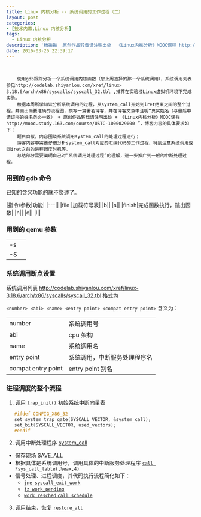 ```yaml
---
title: Linux 内核分析 -- 系统调用的工作过程（二）
layout: post
categories:
- [技术内幕,Linux 内核分析]
tags:
  - Linux 内核分析
description: '杨振振  原创作品转载请注明出处  《Linux内核分析》MOOC课程 http://www.xuetangx.com/courses/course-v1:ustcX+USTC001+_/about'
date: 2016-03-26 22:39:17
---
```


```


    使用gdb跟踪分析一个系统调用内核函数（您上周选择的那一个系统调用），系统调用列表参见http://codelab.shiyanlou.com/xref/linux-3.18.6/arch/x86/syscalls/syscall_32.tbl ,推荐在实验楼Linux虚拟机环境下完成实验。
    根据本周所学知识分析系统调用的过程，从system_call开始到iret结束之间的整个过程，并画出简要准确的流程图，撰写一篇署名博客，并在博客文章中注明“真实姓名（与最后申请证书的姓名务必一致） + 原创作品转载请注明出处 + 《Linux内核分析》MOOC课程http://mooc.study.163.com/course/USTC-1000029000 ”，博客内容的具体要求如下：
    题目自拟，内容围绕系统调用system_call的处理过程进行；
    博客内容中需要仔细分析system_call对应的汇编代码的工作过程，特别注意系统调用返回iret之前的进程调度时机等。
    总结部分需要阐明自己对“系统调用处理过程”的理解，进一步推广到一般的中断处理过程。

```


### 用到的 gdb 命令

已知的含义功能的就不赘述了。

|指令/参数|功能|
|---||
|file |加载符号表|
|b||
|s||
|finish|完成函数执行，跳出函数|
|n||
|c||
|l||

### 用到的  qemu 参数
|||
|---|---|
|-s||
|-S||

### 系统调用断点设置

系统调用列表 http://codelab.shiyanlou.com/xref/linux-3.18.6/arch/x86/syscalls/syscall_32.tbl 格式为

`<number> <abi> <name> <entry point> <compat entry point>`
含义为：

|||
|---|---|
|number|系统调用号|
|abi|cpu 架构|
|name|系统调用名
|entry point| 系统调用，中断服务处理程序名|
|compat entry point|entry point 别名|

### 进程调度的整个流程






1. 调用 [`trap_init()`](http://codelab.shiyanlou.com/xref/linux-3.18.6/init/main.c#561)  [初始系统中断向量表](http://codelab.shiyanlou.com/xref/linux-3.18.6/arch/x86/kernel/traps.c#838) 
 ```C
	#ifdef CONFIG_X86_32
	set_system_trap_gate(SYSCALL_VECTOR, &system_call);
	set_bit(SYSCALL_VECTOR, used_vectors);
	#endif
 ```

2. 调用中断处理程序 [system_call](http://codelab.shiyanlou.com/xref/linux-3.18.6/arch/x86/kernel/entry_32.S#490)
 + 保存现场 SAVE_ALL
 + 根据具体是系统调用号，调用具体的中断服务处理程序
  [`call *sys_call_table(,%eax,4)`](http://codelab.shiyanlou.com/xref/linux-3.18.6/arch/x86/kernel/entry_32.S#502)
 + 信号处理、进程调度，其代码执行流程简化如下：
   - [`jne syscall_exit_work`](http://codelab.shiyanlou.com/xref/linux-3.18.6/arch/x86/kernel/entry_32.S#513)
   - [`jz work_pending`](http://codelab.shiyanlou.com/xref/linux-3.18.6/arch/x86/kernel/entry_32.S#658)
   - [`work_resched`
	`call schedule`](http://codelab.shiyanlou.com/xref/linux-3.18.6/arch/x86/kernel/entry_32.S#586)
3. 调用结束，恢复
    [`restore_all`](http://codelab.shiyanlou.com/xref/linux-3.18.6/arch/x86/kernel/entry_32.S#515)

<!--
system_call 断点可以设置，但是程序运行的时候会直接跳过去 
-->




